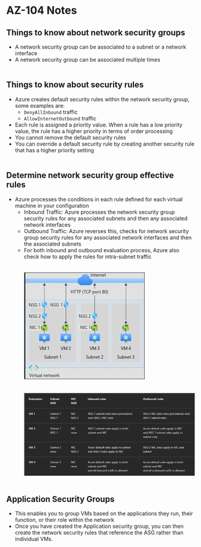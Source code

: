 # AZ-104 Notes

## Things to know about network security groups

- A network security group can be associated to a subnet or a network interface
- A network security group can be associated multiple times  
    <br/>

## Things to know about security rules

- Azure creates default security rules within the network security group, some examples are:
    - `DenyAllInbound` traffic
    - `AllowInternetOutbound` traffic
- Each rule is assigned a priority value. When a rule has a low priority value, the rule has a higher priority in terms of order processing
- You cannot remove the default security rules
- You can override a default security rule by creating another security rule that has a higher priority setting  
    <br/>

## Determine network security group effective rules

- Azure processes the conditions in each rule defined for each virtual machine in your configuration
    - Inbound Traffic: Azure processes the network security group security rules for any associated subnets and then any associated network interfaces
    - Outbound Traffic: Azure reverses this, checks for network security group security rules for any associated network interfaces and then the associated subnets
    - For both inbound and outbound evaluation process, Azure also check how to apply the rules for intra-subnet traffic  
        <br/><br/>![Screenshot 2024-04-02 175124.png](./_resources/Screenshot%202024-04-02%20175124.png)  
        <br/><br/>![Screenshot 2024-04-02 175145.png](./_resources/Screenshot%202024-04-02%20175145.png)  
        <br/>

## Application Security Groups

- This enables you to group VMs based on the applications they run, their function, or their role within the network
- Once you have created the Application security group, you can then create the network security rules that reference the ASG rather than individual VMs.